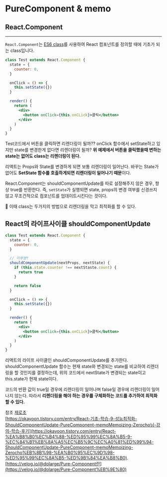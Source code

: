 # PureComponent & memo

## React.Component

---

`React.Component`는 [ES6 class](https://developer.mozilla.org/en/docs/Web/JavaScript/Reference/Classes)를 사용하여 React 컴포넌트를 정의할 때에 기초가 되는 class입니다.

```jsx
class Test extends React.Component {
  state = {
    counter: 0,
  }

  onClick = () => {
    this.setState({})
  }

  render() {
    return (
      <div>
        <button onClick={this.onCLick}>클릭</button>
      </div>
    )
  }
}
```

Test코드에서 버튼을 클릭하면 리렌더링이 될까??
onClick 함수에서 setState하고 있지만 state를 변경한게 없다면 리렌더링이 될까?
**위 예제에서 버튼을 클릭했을때 변하는 state는 없어도 class는 리렌더링이 된다.**

리액트는 Props와 State를 변경하게 되면 보통 리렌더링이 일어난다.
바꾸는 State가 없어도 **SetState 함수를 호출하게되면 리렌더링이 일어나기 때문**이다.

React.Component는 shouldComponentUpdate를 따로 설정해주지 않은 경우, 항상 true를 반환한다.
즉, `setState`가 실행되면 state, props의 변경 여부를 신경쓰지 않고 무조건적으로 컴포넌트를 업데이트시킨다는 것이다.

📍 이때 class는 두가지의 방법으로 리렌더링을 막고 최적화를 할 수 있다.

## React의 라이프사이클 shouldComponentUpdate

```jsx
class Test extends React.Component {
  state = {
    counter: 0,
  }

  // 이부분!
  shouldComponentUpdate(nextProps, nextState) {
    if (this.state.counter !== nextStaste.count) {
      return true
    }

    return false
  }

  onClick = () => {
    this.setState({})
  }

  render() {
    return (
      <div>
        <button onClick={this.onCLick}>클릭</button>
      </div>
    )
  }
}
```

리액트의 라이프 사이클인 shouldComponentUpdate를 추가한다.
shouldComponentUpdate 함수는 현재 state와 변경되는 state를 비교하여 리렌더링을 할 것인지를 결정하는데, 위의 코드에서 nextState가 변경되는 state이고 this.state가 현재 state이다.

코드의 반환 값이 true일 경우에 리렌더링이 일어나며 false일 경우에 리렌더링이 일어나지 않는다.
따라서 **리렌더링을 해야 하는 경우를 구체화하는 코드를 추가하여 최적화 할 수 있다.**

참조
[제로초](https://www.youtube.com/watch?v=siiFLSey834&list=PLcqDmjxt30RtqbStQqk-eYMK8N-1SYIFn&index=35)  
[https://okayoon.tistory.com/entry/React-기초-학습-9-성능최적화-ShouldComponentUpdate-PureComponent-memoMemoizing-Zerocho님-강의-학습-후기](https://okayoon.tistory.com/entry/React-%EA%B8%B0%EC%B4%88-%ED%95%99%EC%8A%B5-9-%EC%84%B1%EB%8A%A5%EC%B5%9C%EC%A0%81%ED%99%94-ShouldComponentUpdate-PureComponent-memoMemoizing-Zerocho%EB%8B%98-%EA%B0%95%EC%9D%98-%ED%95%99%EC%8A%B5-%ED%9B%84%EA%B8%B0).  
[https://velog.io/@dolarge/Pure-Component란](https://velog.io/@dolarge/Pure-Component%EB%9E%80)
